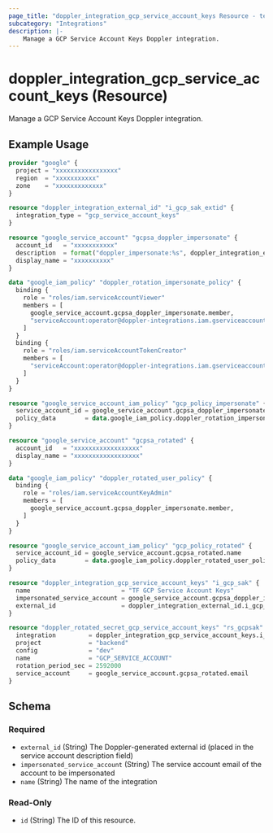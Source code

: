 ```yaml
---
page_title: "doppler_integration_gcp_service_account_keys Resource - terraform-provider-doppler"
subcategory: "Integrations"
description: |-
	Manage a GCP Service Account Keys Doppler integration.
---
```


# doppler_integration_gcp_service_account_keys (Resource)

Manage a GCP Service Account Keys Doppler integration.

## Example Usage

```terraform
provider "google" {
  project = "xxxxxxxxxxxxxxxxx"
  region  = "xxxxxxxxxxx"
  zone    = "xxxxxxxxxxxxx"
}

resource "doppler_integration_external_id" "i_gcp_sak_extid" {
  integration_type = "gcp_service_account_keys"
}

resource "google_service_account" "gcpsa_doppler_impersonate" {
  account_id   = "xxxxxxxxxxx"
  description  = format("doppler_impersonate:%s", doppler_integration_external_id.i_gcp_sak_extid.id)
  display_name = "xxxxxxxxxx"
}

data "google_iam_policy" "doppler_rotation_impersonate_policy" {
  binding {
    role = "roles/iam.serviceAccountViewer"
    members = [
      google_service_account.gcpsa_doppler_impersonate.member,
      "serviceAccount:operator@doppler-integrations.iam.gserviceaccount.com"
    ]
  }
  binding {
    role = "roles/iam.serviceAccountTokenCreator"
    members = [
      "serviceAccount:operator@doppler-integrations.iam.gserviceaccount.com"
    ]
  }
}

resource "google_service_account_iam_policy" "gcp_policy_impersonate" {
  service_account_id = google_service_account.gcpsa_doppler_impersonate.name
  policy_data        = data.google_iam_policy.doppler_rotation_impersonate_policy.policy_data
}

resource "google_service_account" "gcpsa_rotated" {
  account_id   = "xxxxxxxxxxxxxxxxxx"
  display_name = "xxxxxxxxxxxxxxxxxx"
}

data "google_iam_policy" "doppler_rotated_user_policy" {
  binding {
    role = "roles/iam.serviceAccountKeyAdmin"
    members = [
      google_service_account.gcpsa_doppler_impersonate.member,
    ]
  }
}

resource "google_service_account_iam_policy" "gcp_policy_rotated" {
  service_account_id = google_service_account.gcpsa_rotated.name
  policy_data        = data.google_iam_policy.doppler_rotated_user_policy.policy_data
}

resource "doppler_integration_gcp_service_account_keys" "i_gcp_sak" {
  name                         = "TF GCP Service Account Keys"
  impersonated_service_account = google_service_account.gcpsa_doppler_impersonate.email
  external_id                  = doppler_integration_external_id.i_gcp_sak_extid.id
}

resource "doppler_rotated_secret_gcp_service_account_keys" "rs_gcpsak" {
  integration         = doppler_integration_gcp_service_account_keys.i_gcp_sak.id
  project             = "backend"
  config              = "dev"
  name                = "GCP_SERVICE_ACCOUNT"
  rotation_period_sec = 2592000
  service_account     = google_service_account.gcpsa_rotated.email
}
```

<!-- schema generated by tfplugindocs -->
## Schema

### Required

- `external_id` (String) The Doppler-generated external id (placed in the service account description field)
- `impersonated_service_account` (String) The service account email of the account to be impersonated
- `name` (String) The name of the integration

### Read-Only

- `id` (String) The ID of this resource.

